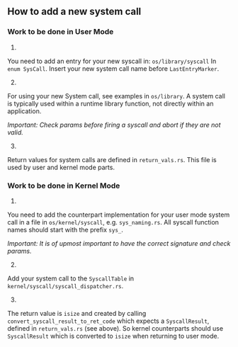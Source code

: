 ## How to add a new system call

### Work to be done in User Mode

1.
You need to add an entry for your new syscall in: `os/library/syscall`
In `enum SysCall`. Insert your new system call name before `LastEntryMarker`.

2.
For using your new System call, see examples in `os/library`. A system call is typically used within a runtime library function, not directly within an application. 

*Important: Check params before firing a syscall and abort if they are not valid.*

3.
Return values for system calls are defined in `return_vals.rs`. This file is used by user and kernel mode parts.


### Work to be done in Kernel Mode

1.
You need to add the counterpart implementation for your user mode system call in a file in `os/kernel/syscall`, e.g. `sys_naming.rs`. All syscall function names should start with the prefix `sys_`. 

*Important: It is of upmost important to have the correct signature and check params.* 

2.
Add your system call to the `SyscallTable` in `kernel/syscall/syscall_dispatcher.rs`.

3.
The return value is `isize` and created by calling `convert_syscall_result_to_ret_code` which expects a `SyscallResult`, defined in `return_vals.rs` (see above). So kernel counterparts should use `SyscallResult` which is converted to `isize` when returning to user mode.

